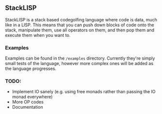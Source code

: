 StackLISP
----
StackLISP is a stack based codegolfing language where code is data, much like in a LISP. This means that you can push down blocks of code onto the stack, manipulate them, use all operators on them, and then pop them and execute them when you want to. 

### Examples
Examples can be found in the `/examples` directory. Currently they're simply small tests of the language, however more complex ones will be added as the language progresses. 


### TODO:
* Implement IO sanely (e.g. using free monads rather than passing the IO monad everywhere)
* More OP codes
* Documentation